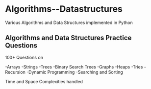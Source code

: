 # Algorithms--Datastructures
Various Algorithms and Data Structures implemented in Python

## Algorithms and Data Structures Practice Questions

100+ Questions on 

-Arrays
-Strings
-Trees
-Binary Search Trees
-Graphs
-Heaps
-Tries
-Recursion
-Dynamic Programming
-Searching and Sorting

Time and Space Complexities handled
